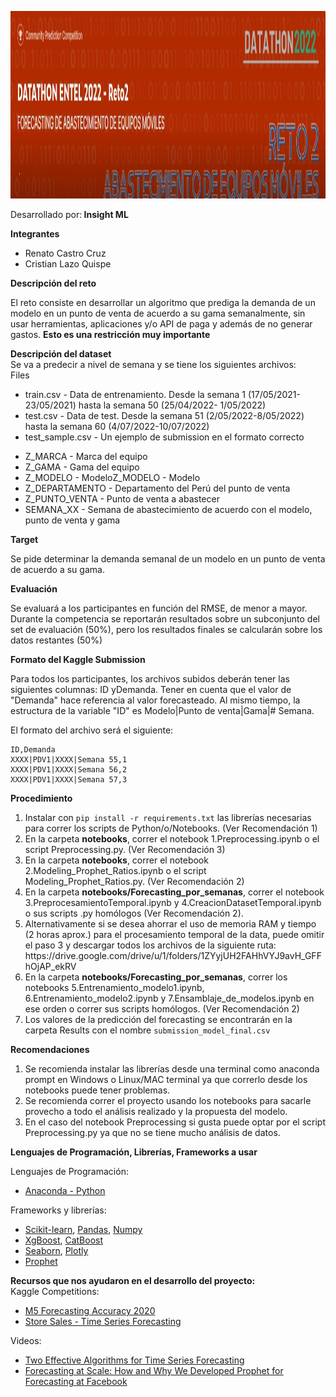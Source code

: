 
<p align="center">
    <img src='resources/Fondo_Datathon_Entel.jpeg'
     width="800" height="300"/>
</p>




<p>Desarrollado por:<b> Insight ML</b></p>


<div>
    <b>Integrantes</b> 
    <ul>
        <li>Renato Castro Cruz</li>
        <li>Cristian Lazo Quispe</li>
    </ul>
</div>


<div><b>Descripción del reto</b></div>

<div>
    <p>El reto consiste en desarrollar un algoritmo que prediga la demanda de un modelo en un punto de venta de acuerdo a su gama semanalmente, sin usar herramientas, aplicaciones y/o API de paga y además de no generar gastos. <b>Esto es una restricción muy importante</b></p>
</div>


<div><b>Descripción del dataset</b></div>
<div>
    Se va a predecir a nivel de semana y se tiene los siguientes archivos:

<div>Files
    <ul>
        <li>train.csv - Data de entrenamiento. Desde la semana 1 (17/05/2021-23/05/2021) hasta la semana 50 (25/04/2022- 1/05/2022)</li>
        <li>test.csv - Data de test. Desde la semana 51 (2/05/2022-8/05/2022) hasta la semana 60 (4/07/2022-10/07/2022)</li>
        <li>test_sample.csv - Un ejemplo de submission en el formato correcto</li>
    </ul>
</div>
    
    
<div>
    <ul>
        <li>Z_MARCA - Marca del equipo</li>
        <li>Z_GAMA - Gama del equipo</li>
        <li>Z_MODELO - ModeloZ_MODELO - Modelo</li>
        <li>Z_DEPARTAMENTO - Departamento del Perú del punto de venta</li>
        <li>Z_PUNTO_VENTA - Punto de venta a abastecer</li>
        <li>SEMANA_XX - Semana de abastecimiento de acuerdo con el modelo, punto de venta y gama</li>
    </ul>
</div>
    
<div><b>Target</b></div>

<div>
    <p>Se pide determinar la demanda semanal de un modelo en un punto de venta de acuerdo a su gama.</p>
</div>

<div><b>Evaluación</b></div>

<div>
    <p>Se evaluará a los participantes en función del RMSE, de menor a mayor. Durante la competencia se reportarán resultados sobre un subconjunto del set de evaluación (50%), pero los resultados finales se calcularán sobre los datos restantes (50%)</p>
</div>

<div><b>Formato del Kaggle Submission</b></div>

<div>
    <p>Para todos los participantes, los archivos subidos deberán tener las siguientes columnas: ID yDemanda. Tener en cuenta que el valor de "Demanda" hace referencia al valor forecasteado. Al mismo tiempo, la estructura de la variable "ID" es Modelo|Punto de venta|Gama|# Semana.</p>
</div>

<div>   
El formato del archivo será el siguiente:

<pre><code>ID,Demanda
XXXX|PDV1|XXXX|Semana 55,1
XXXX|PDV1|XXXX|Semana 56,2
XXXX|PDV1|XXXX|Semana 57,3
</code></pre>

</div>
<p></p>


<div>
    <b>Procedimiento</b>
    <ol>
        <li>Instalar con <code>pip install -r requirements.txt</code> las librerías necesarias para correr los scripts de Python/o/Notebooks. (Ver Recomendación 1)</li>
        <li>En la carpeta <b>notebooks</b>, correr el notebook 1.Preprocessing.ipynb o el script Preprocessing.py. (Ver Recomendación 3)</li>
        <li>En la carpeta <b>notebooks</b>, correr el notebook 2.Modeling_Prophet_Ratios.ipynb o el script Modeling_Prophet_Ratios.py. (Ver Recomendación 2)</li>
        <li>En la carpeta <b>notebooks/Forecasting_por_semanas</b>, correr el notebook 3.PreprocesamientoTemporal.ipynb y 4.CreacionDatasetTemporal.ipynb o sus scripts .py homólogos (Ver Recomendación 2).
        <li>Alternativamente si se desea ahorrar el uso de memoria RAM y tiempo (2 horas aprox.) para el procesamiento temporal de la data, puede omitir el paso 3 y descargar todos los archivos de la siguiente ruta: https://drive.google.com/drive/u/1/folders/1ZYyjUH2FAHhVYJ9avH_GFFhOjAP_ekRV</li>
        <li>En la carpeta <b>notebooks/Forecasting_por_semanas</b>, correr los notebooks 5.Entrenamiento_modelo1.ipynb, 6.Entrenamiento_modelo2.ipynb y 7.Ensamblaje_de_modelos.ipynb en ese orden o correr sus scripts homólogos. (Ver Recomendación 2)</li>
        <li>Los valores de la predicción del forecasting se encontrarán en la carpeta Results con el nombre <code>submission_model_final.csv</code>
    </ol>
</div>

<div>
    <b>Recomendaciones</b>
    <ol>
        <li>Se recomienda instalar las librerías desde una terminal como anaconda prompt en Windows o Linux/MAC terminal ya que correrlo desde los notebooks puede tener problemas.</li>
        <li>Se recomienda correr el proyecto usando los notebooks para sacarle provecho a todo el análisis realizado y la propuesta del modelo.</li>
        <li>En el caso del notebook Preprocessing si gusta puede optar por el script Preprocessing.py ya que no se tiene mucho análisis de datos.</li>
    </ol>
</div>

<p></p>

<div>
    <b>Lenguajes de Programación, Librerías, Frameworks a usar</b>
</div>
<p></p>

<div>
    Lenguajes de Programación:
    <ul>
        <li><a href='https://www.anaconda.com/'>Anaconda - Python</a></li>
    </ul>
</div>

<div>
    Frameworks y librerías:
    <ul>
        <li><a href='https://scikit-learn.org/stable/'>Scikit-learn</a>, <a href='https://pandas.pydata.org/'>Pandas</a>, <a href='https://numpy.org/'>Numpy</a></li>
        <li> <a href='https://xgboost.ai/'>XgBoost</a>, <a href='https://catboost.ai/'>CatBoost</a></li>
        <li><a href='http://seaborn.pydata.org/'>Seaborn</a>, <a href='https://plotly.com/python/'>Plotly</a></li>
        <li><a href='https://facebook.github.io/prophet/'>Prophet</a></li>
    </ul>
</div>


<div><b>Recursos que nos ayudaron en el desarrollo del proyecto:</b></div>

<div>
    Kaggle Competitions:
    <ul>
        <li><a href='https://www.kaggle.com/competitions/m5-forecasting-accuracy'>M5 Forecasting Accuracy 2020</a></li>
        <li><a href='https://www.kaggle.com/competitions/store-sales-time-series-forecasting'>Store Sales - Time Series Forecasting</a></li>
    </ul>
</div>

<div>
    Videos:
    <ul>
        <li><a href='https://www.youtube.com/watch?v=VYpAodcdFfA'>Two Effective Algorithms for Time Series Forecasting</a></li>
        <li><a href='https://www.youtube.com/watch?v=pOYAXv15r3A'>Forecasting at Scale: How and Why We Developed Prophet for Forecasting at Facebook</a></li>
    </ul>
</div>
